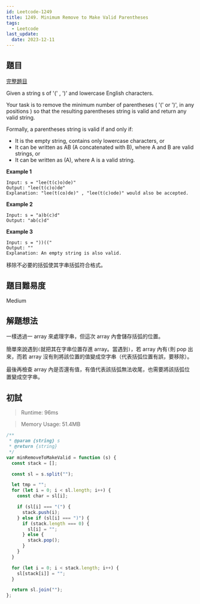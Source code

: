 ```yaml
---
id: Leetcode-1249
title: 1249. Minimum Remove to Make Valid Parentheses
tags:
  - Leetcode
last_update:
  date: 2023-12-11
---
```


## 題目

[完整題目](https://leetcode.com/problems/minimum-remove-to-make-valid-parentheses/)

Given a string s of '(' , ')' and lowercase English characters.

Your task is to remove the minimum number of parentheses ( '(' or ')', in any positions ) so that the resulting parentheses string is valid and return any valid string.

Formally, a parentheses string is valid if and only if:

- It is the empty string, contains only lowercase characters, or
- It can be written as AB (A concatenated with B), where A and B are valid strings, or
- It can be written as (A), where A is a valid string.

**Example 1**

```
Input: s = "lee(t(c)o)de)"
Output: "lee(t(c)o)de"
Explanation: "lee(t(co)de)" , "lee(t(c)ode)" would also be accepted.
```

**Example 2**

```
Input: s = "a)b(c)d"
Output: "ab(c)d"
```

**Example 3**

```
Input: s = "))(("
Output: ""
Explanation: An empty string is also valid.
```

移除不必要的括弧使其字串括弧符合格式。

## 題目難易度

Medium

## 解題想法

一樣透過一 array 來處理字串，但這次 array 內會儲存括弧的位置。

簡單來說遇到`(`就把其在字串位置存進 array。當遇到`)`，若 array 內有`(`則 pop 出來，而若 array 沒有則將該位置的值變成空字串（代表括弧位置有誤，要移除）。

最後再檢查 array 內是否還有值，有值代表該括弧無法收尾，也需要將該括弧位置變成空字串。

## 初試

> Runtime: 96ms

> Memory Usage: 51.4MB

```javascript
/**
 * @param {string} s
 * @return {string}
 */
var minRemoveToMakeValid = function (s) {
  const stack = [];

  const sl = s.split("");

  let tmp = "";
  for (let i = 0; i < sl.length; i++) {
    const char = sl[i];

    if (sl[i] === "(") {
      stack.push(i);
    } else if (sl[i] === ")") {
      if (stack.length === 0) {
        sl[i] = "";
      } else {
        stack.pop();
      }
    }
  }

  for (let i = 0; i < stack.length; i++) {
    sl[stack[i]] = "";
  }

  return sl.join("");
};
```
